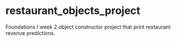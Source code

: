 # restaurant_objects_project
Foundations I week 2 object constructor project that print restaurant revenue predictions. 
